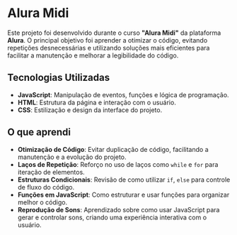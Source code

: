 # Alura Midi

Este projeto foi desenvolvido durante o curso **"Alura Midi"** da plataforma **Alura**. O principal objetivo foi aprender a otimizar o código, evitando repetições desnecessárias e utilizando soluções mais eficientes para facilitar a manutenção e melhorar a legibilidade do código.

## Tecnologias Utilizadas
- **JavaScript**: Manipulação de eventos, funções e lógica de programação.
- **HTML**: Estrutura da página e interação com o usuário.
- **CSS**: Estilização e design da interface do projeto.

## O que aprendi
- **Otimização de Código**: Evitar duplicação de código, facilitando a manutenção e a evolução do projeto.
- **Laços de Repetição**: Reforço no uso de laços como `while` e `for` para iteração de elementos.
- **Estruturas Condicionais**: Revisão de como utilizar `if`, `else` para controle de fluxo do código.
- **Funções em JavaScript**: Como estruturar e usar funções para organizar melhor o código.
- **Reprodução de Sons**: Aprendizado sobre como usar JavaScript para gerar e controlar sons, criando uma experiência interativa com o usuário.
